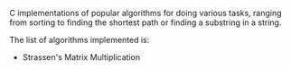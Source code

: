 C implementations of popular algorithms for doing various tasks, ranging from sorting to finding the shortest path or finding a substring in a string.

The list of algorithms implemented is:

* Strassen's Matrix Multiplication
